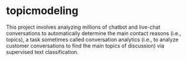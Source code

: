 # topicmodeling
This project involves analyzing millions of chatbot and live-chat conversations to automatically determine the main contact reasons (i.e., topics), a task sometimes called conversation analytics (i.e., to analyze customer conversations to find the main topics of discussion) via supervised text classification. 

